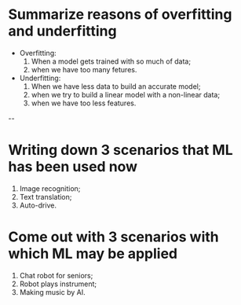 # Summarize reasons of overfitting and underfitting 

- Overfitting:
    1. When a model gets trained with so much of data;
    2. when we have too many fetures.
- Underfitting:
    1. When we have less data to build an accurate model;
    2. when we try to build a linear model with a non-linear data;
    3. when we have too less features.
    
-- [](https://www.geeksforgeeks.org/underfitting-and-overfitting-in-machine-learning/)

# Writing down 3 scenarios that ML has been used now 

1. Image recognition;
2. Text translation;
3. Auto-drive.

# Come out with 3 scenarios with which ML may be applied 

1. Chat robot for seniors;
2. Robot plays instrument;
3. Making music by AI.